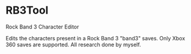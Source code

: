 # RB3Tool
Rock Band 3 Character Editor

Edits the characters present in a Rock Band 3 "band3" saves. Only Xbox 360 saves are supported.
All research done by myself.
